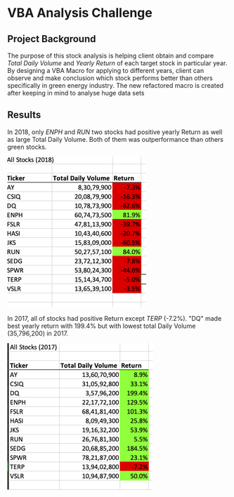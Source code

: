# VBA Analysis Challenge

## Project Background
The purpose of this stock analysis is helping client obtain and compare *Total Daily Volume* and *Yearly Return* of each target stock in particular year.
By designing a VBA Macro for applying to different years, client can observe and make conclusion which stock performs better than others specifically in green energy industry.
The new refactored macro is created after keeping in mind to analyse huge data sets

## Results
In 2018, only *ENPH* and *RUN* two stocks had positive yearly Return as well as large Total Daily Volume. Both of them was outperformance than others green stocks.

![](/Resources/2018_results.PNG)

In 2017, all of stocks had positive Return except *TERP* (-7.2%). "DQ" made best yearly return with 199.4% but with lowest total Daily Volume (35,796,200) in 2017.

![](/Resources/2017_results.PNG)



